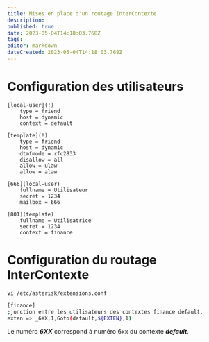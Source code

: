 ```yaml
---
title: Mises en place d'un routage InterContexte
description: 
published: true
date: 2023-05-04T14:18:03.768Z
tags: 
editor: markdown
dateCreated: 2023-05-04T14:18:03.768Z
---
```


# Configuration des utilisateurs
```
[local-user](!)
    type = friend
    host = dynamic
    context = default

[template](!)
	type = friend
	host = dynamic
	dtmfmode = rfc2833
	disallow = all
	allow = ulaw
	allow = alaw

[666](local-user)
    fullname = Utilisateur
    secret = 1234
    mailbox = 666

[801](template)
	fullname = Utilisatrice
	secret = 1234
	context = finance
```

# Configuration du routage InterContexte
```vi /etc/asterisk/extensions.conf```

```bash
[finance]
;jonction entre les utilisateurs des contextes finance default.
exten => _6XX,1,Goto(default,${EXTEN},1)
```
Le numéro ***6XX*** correspond à numéro 6xx du contexte ***default***.